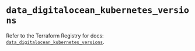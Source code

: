 # `data_digitalocean_kubernetes_versions`

Refer to the Terraform Registry for docs: [`data_digitalocean_kubernetes_versions`](https://registry.terraform.io/providers/digitalocean/digitalocean/2.65.0/docs/data-sources/kubernetes_versions).
